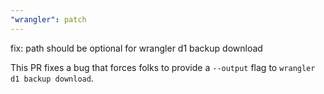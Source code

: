 ```yaml
---
"wrangler": patch
---
```


fix: path should be optional for wrangler d1 backup download

This PR fixes a bug that forces folks to provide a `--output` flag to `wrangler d1 backup download`.
